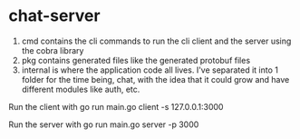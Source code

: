 # chat-server

1. cmd contains the cli commands to run the cli client and the server using the cobra library
2. pkg contains generated files like the generated protobuf files
3. internal is where the application code all lives. I've separated it into 1 folder for the time being, chat, with the idea that it could grow and have different modules like auth, etc.

Run the client with
go run main.go client -s 127.0.0.1:3000

Run the server with
go run main.go server -p 3000
